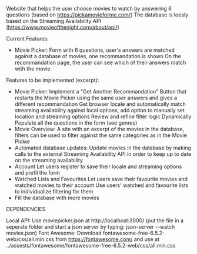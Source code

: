 Website that helps the user choose movies to watch by answering 6 questions (based on https://pickamovieforme.com/)
The database is loosly based on the Streaming Availability API (https://www.movieofthenight.com/about/api/)


Current Features:
- Movie Picker:
Form with 6 questions, user's answers are matched against a database of movies, one recommandation is shown
On the recommandation page, the user can see which of their answers match with the movie


Features to be implemented (excerpt):
- Movie Picker:
Implement a "Get Another Recommandation" Button that restarts the Movie Picker using the same user answers and gives a different recommandation
Get browser locale and automatically match streaming availability against local options, add option to manually set location and streaming options
Review and refine filter logic
Dynamically Populate all the questions in the form (see genres)
- Movie Overview: 
A site with an excerpt of the movies in the database, filters can be used to filter against the same categories as in the Movie Picker
- Automated database updates:
Update movies in the database by making calls to the external Streaming Availability API in order to keep up to date on the streaming availability
- Account
Let users register to save their locale and streaming options and prefil the form
- Watched Lists and Favourites
Let users save their favourite movies and watched movies to their account
Use users' watched and favourite lists to individualize filtering for them
- Fill the database with more movies


DEPENDENCIES

Local API: Use moviepicker.json at http://localhost:3000/ (put the file in a seperate folder and start a json server by typing: json-server --watch movies.json)
Font Awesome: Download fontawesome-free-6.5.2-web/css/all.min.css from https://fontawesome.com/ and use at ../assests/fontawesome/fontawesome-free-6.5.2-web/css/all.min.css
